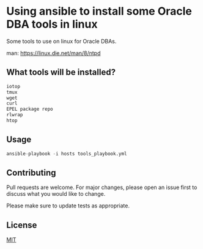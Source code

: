 # Using ansible to install some Oracle DBA tools in linux

Some tools to use on linux for Oracle DBAs.

man: https://linux.die.net/man/8/ntpd

## What tools will be installed?

```python
iotop
tmux
wget
curl
EPEL package repo
rlwrap
htop
```

## Usage

```python
ansible-playbook -i hosts tools_playbook.yml

```

## Contributing
Pull requests are welcome. For major changes, please open an issue first to discuss what you would like to change.

Please make sure to update tests as appropriate.

## License
[MIT](https://choosealicense.com/licenses/mit/)
